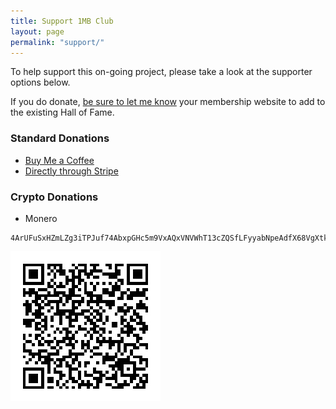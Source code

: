 ```yaml
---
title: Support 1MB Club
layout: page
permalink: "support/"
---
```


To help support this on-going project, please take a look at the supporter options below.

If you do donate, [be sure to let me know](mailto:hello@tdarb.org) your membership website to add to the existing Hall of Fame.

### Standard Donations

- [Buy Me a Coffee](https://www.buymeacoffee.com/WQTMtn7ir)
- [Directly through Stripe](https://donate.stripe.com/dR65kQ0FDfpS9JS7sv)

### Crypto Donations

- Monero

```
4ArUFuSxHZmLZg3iTPJuf74AbxpGHc5m9VxAQxVNVWhT13cZQSfLFyyabNpeAdfX68VgXtkNCDJ3XXTbwG5y7btR4sjhMYL
```

<img src="/public/images/monero-qr.jpeg" alt="Monero QR Code">